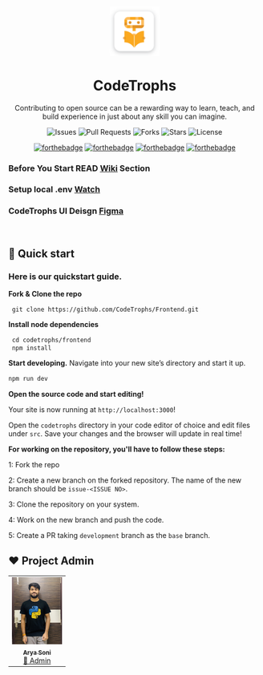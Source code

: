<div align="center">

<p align="center"> <img src="./public/logo/codetrophs.png" alt="hello" width="100" /></p>

# CodeTrophs

Contributing to open source can be a rewarding way to learn, teach, and build experience in just about any skill you can imagine.

![Issues](https://img.shields.io/github/issues/CodeTrophs/Frontend)
![Pull Requests](https://img.shields.io/github/issues-pr/codetrophs/frontend)
![Forks](https://img.shields.io/github/forks/CodeTrophs/Frontend)
![Stars](https://img.shields.io/github/stars/CodeTrophs/Frontend)
![License](https://img.shields.io/github/license/CodeTrophs/Frontend)

[![forthebadge](https://forthebadge.com/images/badges/built-by-developers.svg)](https://forthebadge.com)
[![forthebadge](https://forthebadge.com/images/badges/made-with-javascript.svg)](https://forthebadge.com)
[![forthebadge](https://forthebadge.com/images/badges/uses-git.svg)](https://forthebadge.com)
[![forthebadge](https://forthebadge.com/images/badges/makes-people-smile.svg)](https://forthebadge.com)

</div>

### Before You Start READ [Wiki](https://github.com/CodeTrophs/Frontend/wiki) Section
### Setup local .env [Watch](https://drive.google.com/file/d/1MRBFO7VbAzefD1Rsd125B5b8ao-snuhV/view?usp=sharing)
### CodeTrophs UI Deisgn [Figma](https://www.figma.com/file/dzND8YXSRqhtAYYjEKSAm1/CodeTrophs)

<br>

## 🚀 Quick start

### Here is our quickstart guide.

**Fork & Clone the repo**

```shell
 git clone https://github.com/CodeTrophs/Frontend.git
 ```
 **Install node dependencies**
 ```shell
  cd codetrophs/frontend
  npm install
  ```

**Start developing.**
Navigate into your new site’s directory and start it up.

   ```sh
   npm run dev
   ```
**Open the source code and start editing!**

   Your site is now running at `http://localhost:3000`!

Open the `codetrophs` directory in your code editor of choice and edit files under `src`. Save your changes and the browser will update in real time!

**For working on the repository, you'll have to follow these steps:**

1: Fork the repo

2: Create a new branch on the forked repository. The name of the new branch should be `issue-<ISSUE NO>`.

3: Clone the repository on your system.

4: Work on the new branch and push the code.

5: Create a PR taking `development` branch as the `base` branch.

## ❤️ Project Admin

<table>
	<tr>
		<td align="center">
			<a href="https://github.com/aryasoni98">
				<img src="./public/images/aryasoni.jpg" width="100px" alt="" />
				<br /> <sub><b>Arya Soni</b></sub>
			</a>
			<br /> <a href="https://github.com/aryasoni98">
		👑 Admin
	    </a>
		</td>
	</tr>
</table>

